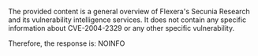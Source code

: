 The provided content is a general overview of Flexera's Secunia Research and its vulnerability intelligence services. It does not contain any specific information about CVE-2004-2329 or any other specific vulnerability.

Therefore, the response is: NOINFO